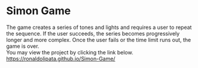 # Simon Game
The game creates a series of tones and lights and requires a user to repeat the sequence. If the user succeeds, the series becomes progressively longer and more complex. Once the user fails or the time limit runs out, the game is over.
</br>
You may view the project by clicking the link below.
</br>
https://ronaldolipata.github.io/Simon-Game/

